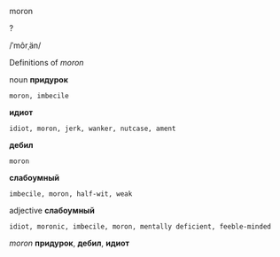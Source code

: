 moron

?

/ˈmôrˌän/

Definitions of _moron_

noun
**придурок**

    moron, imbecile
**идиот**

    idiot, moron, jerk, wanker, nutcase, ament
**дебил**

    moron
**слабоумный**

    imbecile, moron, half-wit, weak

adjective
**слабоумный**

    idiot, moronic, imbecile, moron, mentally deficient, feeble-minded

_moron_
**придурок**, **дебил**, **идиот**